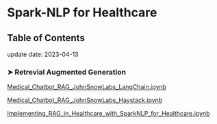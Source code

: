# **Spark-NLP for Healthcare**

## Table of Contents  

update date: 2023-04-13 


### ➤ Retrevial Augmented Generation

[Medical_Chatbot_RAG_JohnSnowLabs_LangChain.ipynb](https://colab.research.google.com/github/JohnSnowLabs/spark-nlp-workshop/blob/master/generative-ai/Medical_Chatbot_RAG_JohnSnowLabs_LangChain.ipynb)

[Medical_Chatbot_RAG_JohnSnowLabs_Haystack.ipynb](https://colab.research.google.com/github/JohnSnowLabs/spark-nlp-workshop/blob/master/generative-ai/Medical_Chatbot_RAG_JohnSnowLabs_Haystack.ipynb)

[Implementing_RAG_in_Healthcare_with_SparkNLP_for_Healthcare.ipynb](https://colab.research.google.com/github/JohnSnowLabs/spark-nlp-workshop/blob/master/generative-ai/Implementing_RAG_in_Healthcare_with_SparkNLP_for_Healthcare.ipynb)


